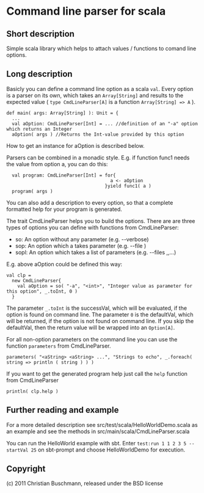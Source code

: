 # Command line parser for scala

## Short description
Simple scala library which helps to attach values / functions to comand line options. 

## Long description
Basicly you can define a command line option as a scala `val`. Every option is 
a parser on its own, which takes an `Array[String]` and results to the 
expected value ( `type CmdLineParser[A]` is a function `Array[String] => A` ).
  
    def main( args: Array[String] ): Unit = {
      ...
      val aOption: CmdLineParser[Int] = ... //definition of an "-a" option which returns an Integer
      aOption( args ) //Returns the Int-value provided by this option

How to get an instance for aOption is described below.

Parsers can be combined in a monadic style.
E.g. if function func1 needs the value from option a, you can do this:

      val program: CmdLineParser[Int] = for{
                                          a <- aOption 
                                        }yield func1( a )
      program( args )

You can also add a description to every option, so that a complete formatted help 
for your program is generated.

The trait CmdLineParser helps you to build the options. There are are three 
types of options you can define with functions from CmdLineParser:

  * so: An option without any parameter (e.g. --verbose)
  * sop: An option which a takes parameter (e.g. --file <filename>)
  * sopl: An option which takes a list of parameters (e.g. --files <filename>,<filename>,...)

E.g. above aOption could be defined this way:

    val clp = 
      new CmdLineParser{
        val aOption = so( "-a", "<int>", "Integer value as parameter for this option", _.toInt, 0 )
      }

  The parameter `_.toInt` is the successVal, which will be evaluated, if the option is found
  on command line.
  The parameter `0` is the defaultVal, which will be returned, if the option is not found
  on command line.
  If you skip the defaultVal, then the return value will be wrapped into an `Option[A]`.

For all non-option parameters on the command line you can use the function `parameters` from
CmdLineParser.

    parameters( "<aString> <aString> ...", "Strings to echo", _.foreach( string => println ( string ) ) )  

If you want to get the generated program help just call the `help` function from CmdLineParser

    println( clp.help )

## Further reading and example

For a more detailed description see src/test/scala/HelloWorldDemo.scala as an example
and see the methods in src/main/scala/CmdLineParser.scala

You can run the HelloWorld example with sbt.
Enter `test:run 1 1 2 3 5 --startVal 25` on sbt-prompt and choose HelloWorldDemo for execution.

## Copyright
(c) 2011 Christian Buschmann, released under the BSD license

